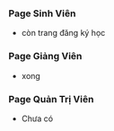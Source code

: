 ### Page Sinh Viên

- còn trang đăng ký học

### Page Giảng Viên

- xong

### Page Quản Trị Viên

- Chưa có
